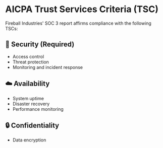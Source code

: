 # AICPA Trust Services Criteria (TSC)

Fireball Industries' SOC 3 report affirms compliance with the following TSCs:

## 🔐 Security (Required)

- Access control
- Threat protection
- Monitoring and incident response

## ☁️ Availability

- System uptime
- Disaster recovery
- Performance monitoring

## 🔒 Confidentiality

- Data encryption
